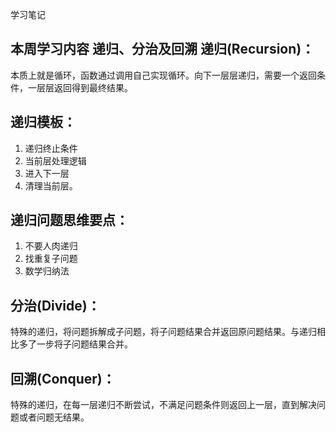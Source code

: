 学习笔记


## 本周学习内容 递归、分治及回溯 递归(Recursion)：
本质上就是循环，函数通过调用自己实现循环。向下一层层递归，需要一个返回条件，一层层返回得到最终结果。 


## 递归模板：
1. 递归终止条件
2. 当前层处理逻辑
3. 进入下一层
4. 清理当前层。 

## 递归问题思维要点：
1. 不要人肉递归
2. 找重复子问题
3. 数学归纳法

## 分治(Divide)：
特殊的递归，将问题拆解成子问题，将子问题结果合并返回原问题结果。与递归相比多了一步将子问题结果合并。

## 回溯(Conquer)：
特殊的递归，在每一层递归不断尝试，不满足问题条件则返回上一层，直到解决问题或者问题无结果。
